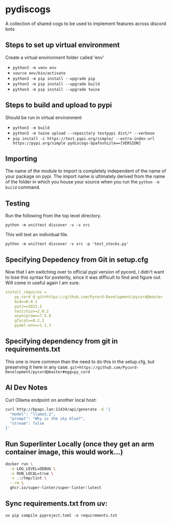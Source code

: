 # pydiscogs

A collection of shared cogs to be used to implement features across discord bots

## Steps to set up virtual environment

Create a virtual environment folder called 'env'

- `python3 -m venv env`
- `source env/bin/activate`
- `python3 -m pip install --upgrade pip`
- `python3 -m pip install --upgrade build`
- `python3 -m pip install --upgrade twine`

## Steps to build and upload to pypi

Should be run in virtual environment

- `python3 -m build`
- `python3 -m twine upload --repository testpypi dist/* --verbose`
- `pip install -i https://test.pypi.org/simple/ --extra-index-url https://pypi.org/simple pydiscogs-bpafoshizle==[VERSION]`

## Importing

The name of the module to import is completely independent of the name of your package on pypi. The import name is ultimately derived from the name of the folder in which you house your source when you run the `python -m build` command.

## Testing

Run the following from the top level directory.

`python -m unittest discover -v -s src`

This will test an individual file.

`python -m unittest discover -v src -p 'test_stocks.py'`


## Specifying Depedency from Git in setup.cfg

Now that I am switching over to official pypi version of pycord, I didn't want to lose this syntax for posterity, since it was difficult to find and figure out. Will come in useful again I am sure.

```yaml
install_requires =
    py_cord @ git+https://github.com/Pycord-Development/pycord@master
    bs4==0.0.1
    pytz==2021.1
    twitchio>=2.0.2
    asyncpraw==7.5.0
    gfycat==0.2.2
    pyaml-env==1.1.3
```

## Specifying dependency from git in requirements.txt

This one is more common than the need to do this in the setup.cfg, but preserving it here in any case.
`git+https://github.com/Pycord-Development/pycord@master#egg=py_cord`


## AI Dev Notes

Curl Ollama endpoint on another local host:

```bash
curl http://bpapc.lan:11434/api/generate -d '{
  "model": "llama3.2",
  "prompt": "Why is the sky blue?",
  "stream": false
}'
```

## Run Superlinter Locally (once they get an arm container image, this would work...)
```bash
docker run \
  -e LOG_LEVEL=DEBUG \
  -e RUN_LOCAL=true \
  -v .:/tmp/lint \
  --rm \
  ghcr.io/super-linter/super-linter:latest
```

## Sync requirements.txt from uv: 

`uv pip compile pyproject.toml -o requirements.txt`
